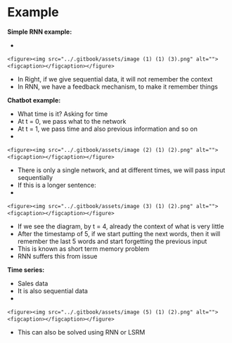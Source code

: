# Example

**Simple RNN example:**

*

    <figure><img src="../.gitbook/assets/image (1) (1) (3).png" alt=""><figcaption></figcaption></figure>
* In Right, if we give sequential data, it will not remember the context
* In RNN, we have a feedback mechanism, to make it remember things

**Chatbot example:**

* What time is it?                Asking for time
* At t = 0, we pass what to the network
* At t = 1, we pass time and also previous information and so on
*

    <figure><img src="../.gitbook/assets/image (2) (1) (2).png" alt=""><figcaption></figcaption></figure>
* There is only a single network, and at different times, we will pass input sequentially
* If this is a longer sentence:
*

    <figure><img src="../.gitbook/assets/image (3) (1) (2).png" alt=""><figcaption></figcaption></figure>
* If we see the diagram, by t = 4, already the context of what is very little
* After the timestamp of 5, if we start putting the next words, then it will remember the last 5 words and start forgetting the previous input
* This is known as short term memory problem
* RNN suffers this from issue

&#x20;**Time series:**

* Sales data
* &#x20;It is also sequential data
*

    <figure><img src="../.gitbook/assets/image (5) (1) (2).png" alt=""><figcaption></figcaption></figure>
* This can also be solved using RNN or LSRM
